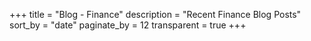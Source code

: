 +++
title = "Blog - Finance"
description = "Recent Finance Blog Posts"
sort_by = "date"
paginate_by = 12
transparent = true
+++